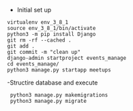  - Initial set up
 ```
virtualenv env_3_8_1
source env_3_8_1/bin/activate
python3 -m pip install Django
git rm -rf --cached .
git add .
git commit -m "clean up"
django-admin startproject events_manage
cd events_manage/
python3 manage.py startapp meetups
```

-Structire database and execute
```
 python3 manage.py makemigrations
 python3 manage.py migrate
```


